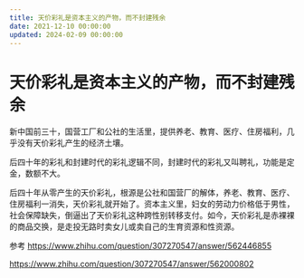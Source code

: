 ```yaml
---
title: 天价彩礼是资本主义的产物，而不封建残余
date: 2021-12-10 00:00:00
updated: 2024-02-09 00:00:00
---
```


# 天价彩礼是资本主义的产物，而不封建残余

新中国前三十，国营工厂和公社的生活里，提供养老、教育、医疗、住房福利，几乎没有天价彩礼产生的经济土壤。

后四十年的彩礼和封建时代的彩礼逻辑不同，封建时代的彩礼又叫聘礼，功能是定金，数额不大。

后四十年从零产生的天价彩礼，根源是公社和国营厂的解体，养老、教育、医疗、住房福利一消失，天价彩礼就开始了。资本主义里，妇女的劳动力价格低于男性，社会保障缺失，倒逼出了天价彩礼这种跨性别转移支付。如今，天价彩礼是赤裸裸的商品交换，是走投无路时卖女儿或卖自己的生育资源和性资源。

参考 https://www.zhihu.com/question/307270547/answer/562446855

https://www.zhihu.com/question/307270547/answer/562000802
